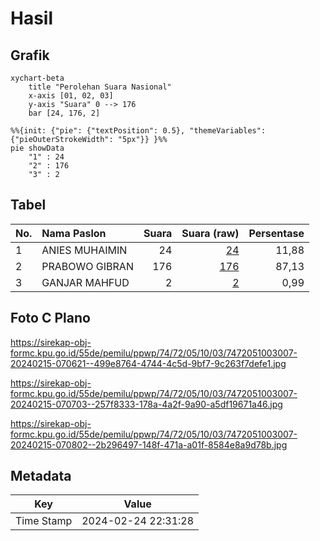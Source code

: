 # Hasil

## Grafik

```mermaid
xychart-beta
    title "Perolehan Suara Nasional"
    x-axis [01, 02, 03]
    y-axis "Suara" 0 --> 176
    bar [24, 176, 2]
```

```mermaid
%%{init: {"pie": {"textPosition": 0.5}, "themeVariables": {"pieOuterStrokeWidth": "5px"}} }%%
pie showData
    "1" : 24
    "2" : 176
    "3" : 2
```

## Tabel

| No. | Nama Paslon    | Suara | Suara (raw) | Persentase |
|:--- |:-------------- | -----:| -----------:| ----------:|
| 1   | ANIES MUHAIMIN | 24    | [24][p-1]   | 11,88      |
| 2   | PRABOWO GIBRAN | 176   | [176][p-2]  | 87,13      |
| 3   | GANJAR MAHFUD  | 2     | [2][p-3]    | 0,99       |


[p-1]: https://github.com/gigit-pemilu/pemilu-2024/blob/main/pilpres/hitung-suara/sub/74-sulawesi-tenggara/sub/72-kota-bau-bau/sub/05-kokalukuna/sub/1003-lakologou/sub/007-tps/sub/paslon-1.txt
[p-2]: https://github.com/gigit-pemilu/pemilu-2024/blob/main/pilpres/hitung-suara/sub/74-sulawesi-tenggara/sub/72-kota-bau-bau/sub/05-kokalukuna/sub/1003-lakologou/sub/007-tps/sub/paslon-2.txt
[p-3]: https://github.com/gigit-pemilu/pemilu-2024/blob/main/pilpres/hitung-suara/sub/74-sulawesi-tenggara/sub/72-kota-bau-bau/sub/05-kokalukuna/sub/1003-lakologou/sub/007-tps/sub/paslon-3.txt

## Foto C Plano

https://sirekap-obj-formc.kpu.go.id/55de/pemilu/ppwp/74/72/05/10/03/7472051003007-20240215-070621--499e8764-4744-4c5d-9bf7-9c263f7defe1.jpg

https://sirekap-obj-formc.kpu.go.id/55de/pemilu/ppwp/74/72/05/10/03/7472051003007-20240215-070703--257f8333-178a-4a2f-9a90-a5df19671a46.jpg

https://sirekap-obj-formc.kpu.go.id/55de/pemilu/ppwp/74/72/05/10/03/7472051003007-20240215-070802--2b296497-148f-471a-a01f-8584e8a9d78b.jpg


## Metadata

| Key        | Value               |
| ---------- | ------------------- |
| Time Stamp | 2024-02-24 22:31:28 |



